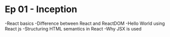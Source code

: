 # Ep 01 - Inception 

-React basics
-Difference between React and ReactDOM
-Hello World using React js
-Structuring HTML semantics in React
-Why JSX is used